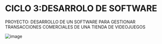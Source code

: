 # CICLO 3:DESARROLO DE SOFTWARE
PROYECTO: DESARROLLO DE UN SOFTWARE PARA GESTIONAR TRANSACCIONES COMERCIALES DE UNA TIENDA DE VIDEOJUEGOS


![image](https://user-images.githubusercontent.com/90370129/132961571-8de8c33e-3034-4c8c-b68b-d0a8b2a5fa43.png)

